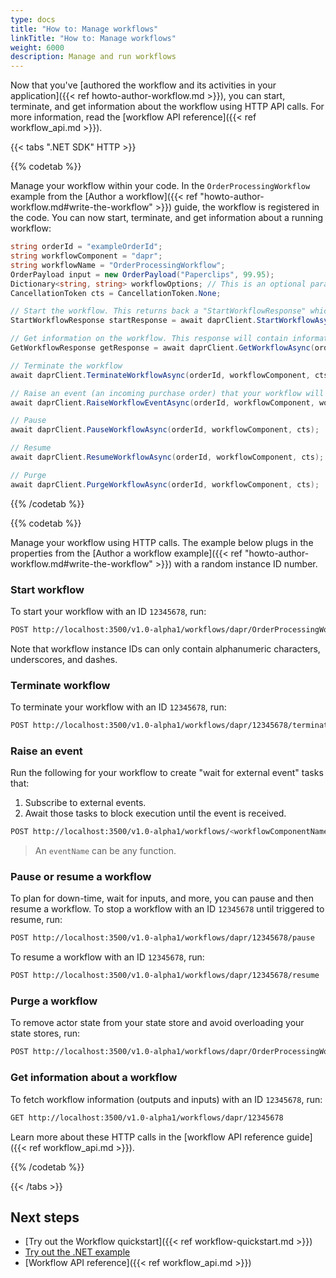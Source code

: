 ```yaml
---
type: docs
title: "How to: Manage workflows"
linkTitle: "How to: Manage workflows"
weight: 6000
description: Manage and run workflows
---
```


Now that you've [authored the workflow and its activities in your application]({{< ref howto-author-workflow.md >}}), you can start, terminate, and get information about the workflow using HTTP API calls. For more information, read the [workflow API reference]({{< ref workflow_api.md >}}).

{{< tabs ".NET SDK" HTTP >}}

<!--NET-->
{{% codetab %}}

Manage your workflow within your code. In the `OrderProcessingWorkflow` example from the [Author a workflow]({{< ref "howto-author-workflow.md#write-the-workflow" >}}) guide, the workflow is registered in the code. You can now start, terminate, and get information about a running workflow:

```csharp
string orderId = "exampleOrderId";
string workflowComponent = "dapr";
string workflowName = "OrderProcessingWorkflow";
OrderPayload input = new OrderPayload("Paperclips", 99.95);
Dictionary<string, string> workflowOptions; // This is an optional parameter
CancellationToken cts = CancellationToken.None;

// Start the workflow. This returns back a "StartWorkflowResponse" which contains the instanceID for the particular workflow instance.
StartWorkflowResponse startResponse = await daprClient.StartWorkflowAsync(orderId, workflowComponent, workflowName, input, workflowOptions, cts);

// Get information on the workflow. This response will contain information such as the status of the workflow, when it started, and more!
GetWorkflowResponse getResponse = await daprClient.GetWorkflowAsync(orderId, workflowComponent, workflowName);

// Terminate the workflow
await daprClient.TerminateWorkflowAsync(orderId, workflowComponent, cts);

// Raise an event (an incoming purchase order) that your workflow will wait for. This returns the item waiting to be purchased.
await daprClient.RaiseWorkflowEventAsync(orderId, workflowComponent, workflowName, input, cts);

// Pause
await daprClient.PauseWorkflowAsync(orderId, workflowComponent, cts);

// Resume
await daprClient.ResumeWorkflowAsync(orderId, workflowComponent, cts);

// Purge
await daprClient.PurgeWorkflowAsync(orderId, workflowComponent, cts);
```

{{% /codetab %}}

<!--HTTP-->
{{% codetab %}}

Manage your workflow using HTTP calls. The example below plugs in the properties from the [Author a workflow example]({{< ref "howto-author-workflow.md#write-the-workflow" >}}) with a random instance ID number.

### Start workflow

To start your workflow with an ID `12345678`, run:

```bash
POST http://localhost:3500/v1.0-alpha1/workflows/dapr/OrderProcessingWorkflow/start?instanceID=12345678
```

Note that workflow instance IDs can only contain alphanumeric characters, underscores, and dashes.

### Terminate workflow

To terminate your workflow with an ID `12345678`, run:

```bash
POST http://localhost:3500/v1.0-alpha1/workflows/dapr/12345678/terminate
```

### Raise an event

Run the following for your workflow to create "wait for external event" tasks that:

1. Subscribe to external events.
1. Await those tasks to block execution until the event is received.

```bash
POST http://localhost:3500/v1.0-alpha1/workflows/<workflowComponentName>/<instanceID>/raiseEvent/<eventName>
```

> An `eventName` can be any function. 

### Pause or resume a workflow

To plan for down-time, wait for inputs, and more, you can pause and then resume a workflow. To stop a workflow with an ID `12345678` until triggered to resume, run:

```bash
POST http://localhost:3500/v1.0-alpha1/workflows/dapr/12345678/pause
```

To resume a workflow with an ID `12345678`, run:

```bash
POST http://localhost:3500/v1.0-alpha1/workflows/dapr/12345678/resume
```

### Purge a workflow 

To remove actor state from your state store and avoid overloading your state stores, run:

```bash
POST http://localhost:3500/v1.0-alpha1/workflows/dapr/OrderProcessingWorkflow/purge
```

### Get information about a workflow

To fetch workflow information (outputs and inputs) with an ID `12345678`, run:

```bash
GET http://localhost:3500/v1.0-alpha1/workflows/dapr/12345678
```

Learn more about these HTTP calls in the [workflow API reference guide]({{< ref workflow_api.md >}}).


{{% /codetab %}}

{{< /tabs >}}


## Next steps
- [Try out the Workflow quickstart]({{< ref workflow-quickstart.md >}})
- [Try out the .NET example](https://github.com/dapr/dotnet-sdk/tree/master/examples/Workflow)
- [Workflow API reference]({{< ref workflow_api.md >}})
